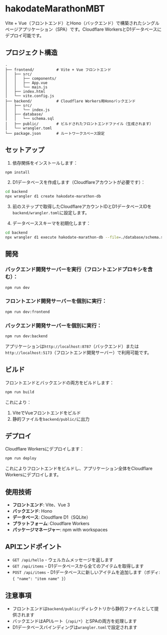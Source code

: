 # hakodateMarathonMBT

Vite + Vue（フロントエンド）とHono（バックエンド）で構築されたシングルページアプリケーション（SPA）です。Cloudflare WorkersとD1データベースにデプロイ可能です。

## プロジェクト構造

```
.
├── frontend/          # Vite + Vue フロントエンド
│   ├── src/
│   │   ├── components/
│   │   ├── App.vue
│   │   └── main.js
│   ├── index.html
│   └── vite.config.js
├── backend/           # Cloudflare Workers用Honoバックエンド
│   ├── src/
│   │   └── index.js
│   ├── database/
│   │   └── schema.sql
│   ├── public/        # ビルドされたフロントエンドファイル（生成されます）
│   └── wrangler.toml
└── package.json       # ルートワークスペース設定
```

## セットアップ

1. 依存関係をインストールします：
```bash
npm install
```

2. D1データベースを作成します（Cloudflareアカウントが必要です）：
```bash
cd backend
npx wrangler d1 create hakodate-marathon-db
```

3. 前のステップで取得したCloudflareアカウントIDとD1データベースIDを`backend/wrangler.toml`に設定します。

4. データベーススキーマを初期化します：
```bash
cd backend
npx wrangler d1 execute hakodate-marathon-db --file=./database/schema.sql
```

## 開発

### バックエンド開発サーバーを実行（フロントエンドプロキシを含む）：
```bash
npm run dev
```

### フロントエンド開発サーバーを個別に実行：
```bash
npm run dev:frontend
```

### バックエンド開発サーバーを個別に実行：
```bash
npm run dev:backend
```

アプリケーションは`http://localhost:8787`（バックエンド）または`http://localhost:5173`（フロントエンド開発サーバー）で利用可能です。

## ビルド

フロントエンドとバックエンドの両方をビルドします：
```bash
npm run build
```

これにより：
1. ViteでVueフロントエンドをビルド
2. 静的ファイルを`backend/public/`に出力

## デプロイ

Cloudflare Workersにデプロイします：
```bash
npm run deploy
```

これによりフロントエンドをビルドし、アプリケーション全体をCloudflare Workersにデプロイします。

## 使用技術

- **フロントエンド**: Vite、Vue 3
- **バックエンド**: Hono
- **データベース**: Cloudflare D1（SQLite）
- **プラットフォーム**: Cloudflare Workers
- **パッケージマネージャー**: npm with workspaces

## APIエンドポイント

- `GET /api/hello` - ウェルカムメッセージを返します
- `GET /api/items` - D1データベースから全てのアイテムを取得します
- `POST /api/items` - D1データベースに新しいアイテムを追加します（ボディ: `{ "name": "item name" }`）

## 注意事項

- フロントエンドは`backend/public/`ディレクトリから静的ファイルとして提供されます
- バックエンドはAPIルート（`/api/*`）とSPAの両方を処理します
- D1データベースバインディングは`wrangler.toml`で設定されます